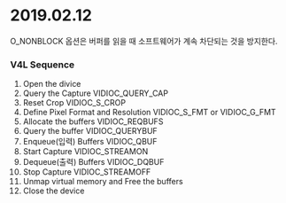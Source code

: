 2019.02.12
============================
O_NONBLOCK 옵션은 버퍼를 읽을 때 소프트웨어가 계속 차단되는 것을 방지한다.

### V4L Sequence
1. Open the divice
2. Query the Capture VIDIOC_QUERY_CAP
3. Reset Crop VIDIOC_S_CROP
4. Define Pixel Format and Resolution VIDIOC_S_FMT or VIDIOC_G_FMT
5. Allocate the buffers VIDIOC_REQBUFS
6. Query the buffer VIDIOC_QUERYBUF
7. Enqueue(입력) Buffers VIDIOC_QBUF 
8. Start Capture VIDIOC_STREAMON
9. Dequeue(출력) Buffers VIDIOC_DQBUF
10. Stop Capture VIDIOC_STREAMOFF
11. Unmap virtual memory and Free the buffers
12. Close the device